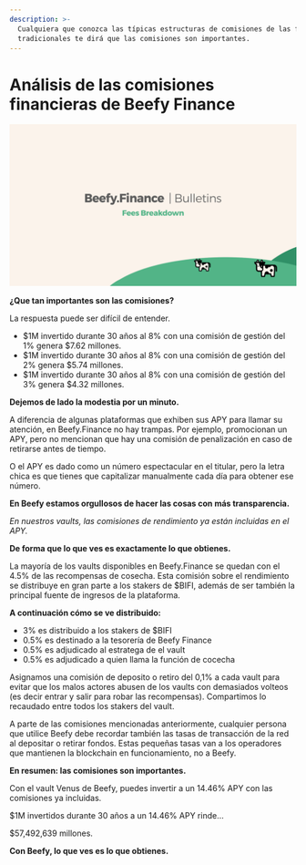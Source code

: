 ```yaml
---
description: >-
  Cualquiera que conozca las típicas estructuras de comisiones de las finanzas
  tradicionales te dirá que las comisiones son importantes.
---
```


# Análisis de las comisiones financieras de Beefy Finance

![](../../.gitbook/assets/bulletin-beefy-finance-fees-breakdown.png)

**¿Que tan importantes son las comisiones?**

La respuesta puede ser difícil de entender.

* $1M invertido durante 30 años al 8% con una comisión de gestión del 1% genera $7.62 millones.
* $1M invertido durante 30 años al 8% con una comisión de gestión del 2% genera $5.74 millones.
* $1M invertido durante 30 años al 8% con una comisión de gestión del 3% genera $4.32 millones.

**Dejemos de lado la modestia por un minuto.**

A diferencia de algunas plataformas que exhiben sus APY para llamar su atención, en Beefy.Finance no hay trampas. Por ejemplo, promocionan un APY, pero no mencionan que hay una comisión de penalización en caso de retirarse antes de tiempo.

O el APY es dado como un número espectacular en el titular, pero la letra chica es que tienes que capitalizar manualmente cada día para obtener ese número.

**En Beefy estamos orgullosos de hacer las cosas con más transparencia.**

_En nuestros vaults, las comisiones de rendimiento ya están incluidas en el APY._

**De forma que lo que ves es exactamente lo que obtienes.**

La mayoría de los vaults disponibles en Beefy.Finance se quedan con el 4.5% de las recompensas de cosecha. Esta comisión sobre el rendimiento se distribuye en gran parte a los stakers de $BIFI, además de ser también la principal fuente de ingresos de la plataforma.

**A continuación cómo se ve distribuido:**

* 3% es distribuido a los stakers de $BIFI
* 0.5% es destinado a la tesorería de Beefy Finance
* 0.5% es adjudicado al estratega de el vault
* 0.5% es adjudicado a quien llama la función de cocecha

Asignamos una comisión de deposito o retiro del 0,1% a cada vault para evitar que los malos actores abusen de los vaults con demasiados volteos (es decir entrar y salir para robar las recompensas). Compartimos lo recaudado entre todos los stakers del vault.

A parte de las comisiones mencionadas anteriormente, cualquier persona que utilice Beefy debe recordar también las tasas de transacción de la red al depositar o retirar fondos. Estas pequeñas tasas van a los operadores que mantienen la blockchain en funcionamiento, no a Beefy.

**En resumen: las comisiones son importantes.**

Con el vault Venus de Beefy, puedes invertir a un 14.46% APY con las comisiones ya incluidas.

$1M invertidos durante 30 años a un 14.46% APY rinde…

$57,492,639 millones.

**Con Beefy, lo que ves es lo que obtienes.**
